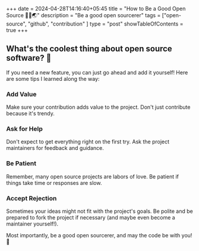 +++
date = 2024-04-28T14:16:40+05:45
title = "How to Be a Good Open Source 🧑‍💻🌏"
description = "Be a good open sourcerer"
tags = ["open-source", "github", "contribution" ]
type = "post"
showTableOfContents = true
+++


## What's the coolest thing about open source software? 💭

If you need a new feature, you can just go ahead and add it yourself!
Here are some tips I learned along the way:

### Add Value

Make sure your contribution adds value to the project. Don't just contribute because it's trendy.

### Ask for Help

Don't expect to get everything right on the first try. Ask the project maintainers for feedback and guidance.

### Be Patient

Remember, many open source projects are labors of love. Be patient if things take time or responses are slow.

### Accept Rejection

 Sometimes your ideas might not fit with the project's goals. Be polite and be prepared to fork the project if necessary (and maybe even become a maintainer yourself!).

Most importantly, be a good open sourcerer, and may the code be with you! 🖖
